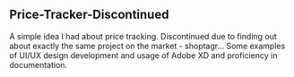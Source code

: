 ## Price-Tracker-Discontinued

A simple idea I had about price tracking. Discontinued due to finding out about exactly the same project on the market - shoptagr... Some examples of UI/UX design development and usage of Adobe XD and proficiency in documentation.
